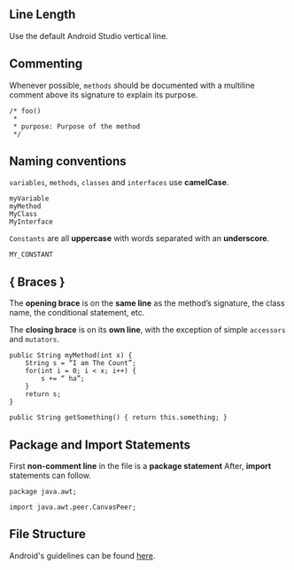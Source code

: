 ## Line Length
Use the default Android Studio vertical line.

## Commenting
Whenever possible, `methods` should be documented with a multiline comment above its signature to explain its purpose.

    /* foo()
     *
     * purpose: Purpose of the method
     */ 

## Naming conventions

`variables`, `methods`, `classes` and `interfaces` use __camelCase__.

    myVariable
    myMethod 
    MyClass
    MyInterface

`Constants` are all __uppercase__ with words separated with an __underscore__. 

    MY_CONSTANT

## { Braces }
The __opening brace__ is on the __same line__ as the method’s signature, the class name, the conditional statement, etc.

The __closing brace__ is on its __own line__, with the exception of simple `accessors` and `mutators`.

    public String myMethod(int x) {
        String s = “I am The Count”;
        for(int i = 0; i < x; i++) {
            s += “ ha”;
        }
        return s;
    }

    public String getSomething() { return this.something; }
 
## Package and Import Statements
First __non-comment line__ in the file is a __package statement__
After, __import__ statements can follow.
 
    package java.awt;
 
    import java.awt.peer.CanvasPeer;

## File Structure
Android's guidelines can be found [here](https://developer.android.com/guide/topics/resources/providing-resources).



